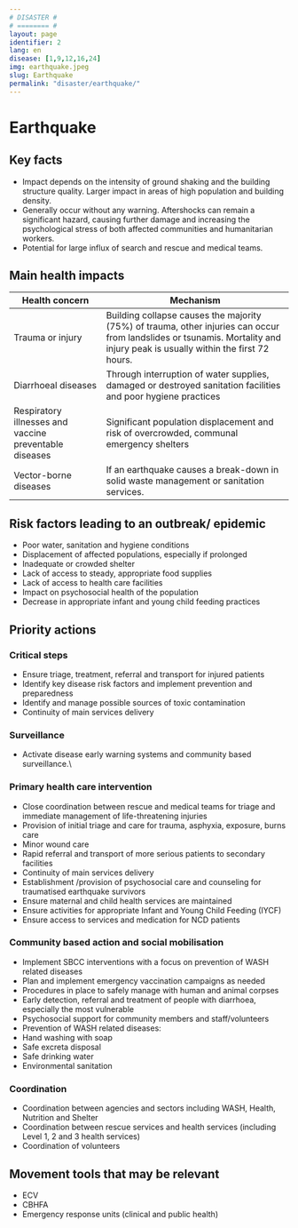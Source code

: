 ```yaml
---
# DISASTER #
# ======== #
layout: page
identifier: 2
lang: en
disease: [1,9,12,16,24]
img: earthquake.jpeg
slug: Earthquake
permalink: "disaster/earthquake/"
---
```


# Earthquake

## Key facts

- Impact depends on the intensity of ground shaking and the building structure quality. Larger impact in areas of high population and building density. 
- Generally occur without any warning. Aftershocks can remain a significant hazard, causing further damage and increasing the psychological stress of both affected communities and humanitarian workers.
- Potential for large influx of search and rescue and medical teams.

## Main health impacts 


Health concern | Mechanism
--- | ---
Trauma or injury | Building collapse causes the majority (75%) of trauma, other injuries can occur from landslides or tsunamis. Mortality and injury peak is usually within the first 72 hours. 
Diarrhoeal diseases | Through interruption of water supplies, damaged or destroyed sanitation facilities and poor hygiene practices 
Respiratory illnesses and vaccine preventable diseases | Significant population displacement and risk of overcrowded, communal emergency shelters
Vector-borne diseases | If an earthquake causes a break-down in solid waste management or sanitation services.

## Risk factors leading to an outbreak/ epidemic 

- Poor water, sanitation and hygiene conditions
- Displacement of affected populations, especially if prolonged 
- Inadequate or crowded shelter 
- Lack of access to steady, appropriate food supplies 
- Lack of access to health care facilities 
- Impact on psychosocial health of the population
- Decrease in appropriate infant and young child feeding practices


<div class="hide profile2 profile3" markdown="1"> <!-- start ## Priority actions -->

## Priority actions

### Critical steps

-	Ensure triage, treatment, referral and transport for injured patients
-	Identify key disease risk factors and implement prevention and preparedness
-	Identify and manage possible sources of toxic contamination
-	Continuity of main services delivery

### Surveillance
	
-	Activate disease early warning systems and community based surveillance.\

### Primary health care intervention
	
-	Close coordination between rescue and medical teams for triage and immediate management of life-threatening injuries
-	Provision of initial triage and care for trauma, asphyxia, exposure, burns care
-	Minor wound care
-	Rapid referral and transport of more serious patients to secondary facilities
-	Continuity of main services delivery
-	Establishment /provision of psychosocial care and counseling for traumatised earthquake survivors
-	Ensure maternal and child health services are maintained
-	Ensure activities for appropriate Infant and Young Child Feeding (IYCF) 
-	Ensure access to services and medication for NCD patients

### Community based action and social mobilisation
	
-	Implement SBCC interventions with a focus on prevention of WASH related diseases
-	Plan and implement emergency vaccination campaigns as needed
-	Procedures in place to safely manage with human and animal corpses 
-	Early detection, referral and treatment of people with diarrhoea, especially the most vulnerable 
-	Psychosocial support for community members and staff/volunteers 
-	Prevention of WASH related diseases:
  - Hand washing with soap 
  - Safe excreta disposal 
  - Safe drinking water 
  - Environmental sanitation

### Coordination	
-	Coordination between agencies and sectors including WASH, Health, Nutrition and Shelter
-	Coordination between rescue services and health services (including Level 1, 2 and 3 health services)
-	Coordination of volunteers

</div> <!-- end ## Priority actions -->

## Movement tools that may be relevant

- ECV	
-	CBHFA
-	Emergency response units (clinical and public health)
